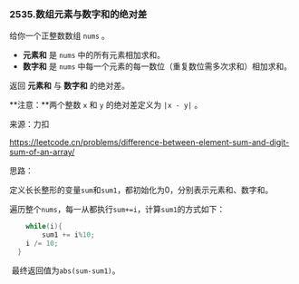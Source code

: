 ### 2535.数组元素与数字和的绝对差

给你一个正整数数组 `nums` 。

- **元素和** 是 `nums` 中的所有元素相加求和。
- **数字和** 是 `nums` 中每一个元素的每一数位（重复数位需多次求和）相加求和。

返回 **元素和** 与 **数字和** 的绝对差。

**注意：**两个整数 `x` 和 `y` 的绝对差定义为 `|x - y|` 。

来源：力扣

https://leetcode.cn/problems/difference-between-element-sum-and-digit-sum-of-an-array/

思路：

​		定义长长整形的变量`sum`和`sum1`，都初始化为0，分别表示元素和、数字和。

​		遍历整个`nums`，每一从都执行`sum+=i`，计算`sum1`的方式如下：

```c
	while(i){
		sum1 += i%10;
    i /= 10;
  }
```

​		最终返回值为`abs(sum-sum1)`。
